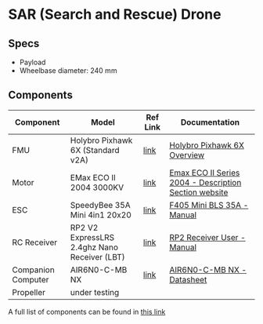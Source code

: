 # SAR (Search and Rescue) Drone

## Specs

- Payload
- Wheelbase diameter: 240 mm

## Components


| Component          | Model                                        | Ref Link                                                                                                                                                  | Documentation                                                                                                                                                                                              |
|--------------------|----------------------------------------------|-----------------------------------------------------------------------------------------------------------------------------------------------------------|------------------------------------------------------------------------------------------------------------------------------------------------------------------------------------------------------------|
| FMU                | Holybro Pixhawk 6X (Standard v2A)            | [link](https://holybro.com/products/pixhawk-6x?variant=44390763397309)                                                                                    | [Holybro Pixhawk 6X Overview](https://docs.px4.io/main/en/flight_controller/pixhawk6x.html)                                                                                                                |
| Motor              | EMax ECO II 2004 3000KV                      | [link](https://emaxmodel.com/products/emax-eco-ii-series-2004-1600kv-2000kv-2400kv-3000kv-brushless-motor-for-rc-drone-fpv-racing?variant=41052678652062) | [Emax ECO II Series 2004 - Description Section website](https://emaxmodel.com/products/emax-eco-ii-series-2004-1600kv-2000kv-2400kv-3000kv-brushless-motor-for-rc-drone-fpv-racing?variant=41052678652062) |
| ESC                | SpeedyBee 35A Mini 4in1 20x20                | [link](https://www.speedybee.com/speedybee-f405-mini-bls-35a-20x20-stack/)                                                                                | [F405 Mini BLS 35A - Manual](https://store-fhxxhuiq8q.mybigcommerce.com/product_images/img_SpeedyBee_F405_Mini_BLS_35A/SpeedyBee-f405-mini-stack-Manual-en.pdf)                                            |
| RC Receiver        | RP2 V2 ExpressLRS 2.4ghz Nano Receiver (LBT) | [link](https://www.radiomasterrc.com/products/rp2-expresslrs-2-4ghz-nano-receiver)                                                                        | [RP2 Receiver User - Manual](https://cdn.shopify.com/s/files/1/0609/8324/7079/files/RP2_User_Manual.pdf?v=1722923303)                                                                                      |
| Companion Computer | AIR6N0-C-MB NX                               | [link](https://www.yuan.com.tw/product/393)                                                                                                               | [AIR6N0-C-MB NX - Datasheet](https://www.yuan.com.tw/download/AIR6N0-C-MB%20NX%20(M_V15S)_F0.91.pdf)                                                                                                       |
| Propeller          | under testing                                |                                                                                                                                                           |                                                                                                                                                                                                            |

A full list of components can be found in [this link](https://hochschule-rhein-waal.sciebo.de/s/bcZKwAA3KO5Sifi)
